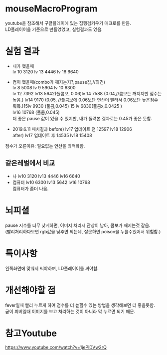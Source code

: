 # mouseMacroProgram

youtube을 참조해서 구글플레이에 있는 집행검키우기 매크로를 만듬.  
LD플레이어을 기준으로 만들었었고, 실험결과도 있음.

# 실험 결과

- 내가 했을때  
  lv 10 3120 lv 13 4446 lv 16 6640

- 컴이 했을때(combo가 깨지는지?,pause값,//의견)  
  lv 8 5008 lv 9 5904 lv 10 6300  
  lv 12 7392 lv13 5642(풀콤보, 0.06)lv 14 7588 (0.04,//콤보는 깨지지만 점수는 높음.) lv14 9170 (0.05, //풀콤보에 0.06보단 연산이 빨라서 0.06보단 높은점수 획득.)15lv 9930 (풀콤,0.045) 15 lv 6830(풀콤x,0.0425 )  
  lv16 10768 (풀콤,0.045)  
  더 좋은 pause 값이 있을 수 있지만, 내가 돌려본 결과로는 0.45가 좋은 듯함.

- 2019.6.11 패치결과
  before) lv17 업데이트 전 12597 lv18 12906  
  after) lv17 업데이트 후 14535 lv18 15408

점수가 오른이유: 필요없는 연산을 최적화함.

## 같은레벌에서 비교

- 나
  lv10 3120 lv13 4446 lv16 6640
- 컴퓨터
  lv10 6300 lv13 5642 lv16 10768  
  컴퓨터가 좀더 나음.

# 뇌피셜

pause 지수를 너무 낮게하면, 이미지 처리시 잔상이 남아, 콤보가 깨지는것 같음.  
(빨리처리하다보면 rgb값을 낮추면 되는데, 잘못하면 poison을 누를수있어서 위험함.)

# 특이사항

왼쪽화면에 맞춰서 써야하며, LD플레이어를 써야함.

# 개선해야할 점

fever일때 빨리 누르게 하여 점수를 더 높힐수 있는 방법을 생각해보면 더 좋을듯함.  
굳이 피버일때 이미지를 보고 처리하는 것이 아니라 막 누르면 되기 때문.

# 참고Youtube

https://www.youtube.com/watch?v=1jePlDVw2rQ
